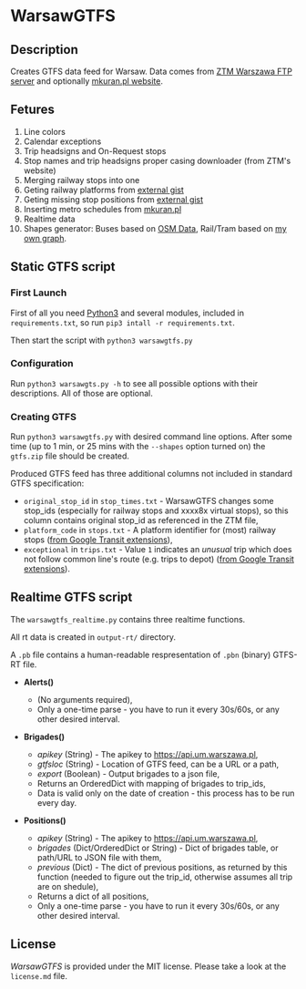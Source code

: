 # WarsawGTFS

## Description
Creates GTFS data feed for Warsaw.
Data comes from [ZTM Warszawa FTP server](ftp://rozklady.ztm.waw.pl/) and optionally [mkuran.pl website](https://mkuran.pl/).

## Fetures

1. Line colors
2. Calendar exceptions
3. Trip headsigns and On-Request stops
4. Stop names and trip headsigns proper casing downloader (from ZTM's website)
5. Merging railway stops into one
6. Geting railway platforms from [external gist](https://gist.github.com/MKuranowski/0ca97a012d541899cb1f859cd0bab2e7#file-rail_platforms-json)
7. Geting missing stop positions from [external gist](https://gist.github.com/MKuranowski/0ca97a012d541899cb1f859cd0bab2e7#file-missing_stops-json)
8. Inserting metro schedules from [mkuran.pl](https://mkuran.pl/feed/metro)
10. Realtime data
11. Shapes generator: Buses based on [OSM Data](https://www.openstreetmap.org/), Rail/Tram based on [my own graph](https://mkuran.pl/feed/ztm/ztm-km-rail-shapes.osm).


## Static GTFS script

### First Launch

First of all you need [Python3](https://www.python.org) and several modules, included in `requirements.txt`, so run `pip3 intall -r requirements.txt`.

Then start the script with `python3 warsawgtfs.py`

### Configuration

Run `python3 warsawgts.py -h` to see all possible options with their descriptions.
All of those are optional.

### Creating GTFS

Run `python3 warsawgtfs.py` with desired command line options.
After some time (up to 1 min, or 25 mins with the `--shapes` option turned on) the `gtfs.zip` file should be created.


Produced GTFS feed has three additional columns not included in standard GTFS specification:
- `original_stop_id` in `stop_times.txt` - WarsawGTFS changes some stop_ids (especially for railway stops and xxxx8x virtual stops), so this column contains original stop_id as referenced in the ZTM file,
- `platform_code` in `stops.txt` - A platform identifier for (most) railway stops ([from Google Transit extensions](https://developers.google.com/transit/gtfs/reference/gtfs-extensions#station-platforms)),
- `exceptional` in `trips.txt` - Value `1` indicates an *unusual* trip which does not follow common line's route (e.g. trips to depot) ([from Google Transit extensions](https://developers.google.com/transit/gtfs/reference/gtfs-extensions#trip-diversions)).


## Realtime GTFS script

The `warsawgtfs_realtime.py` contains three realtime functions.

All rt data is created in `output-rt/` directory.

A `.pb` file contains a human-readable respresentation of `.pbn` (binary) GTFS-RT file.

- **Alerts()**
  - (No arguments required),
  - Only a one-time parse - you have to run it every 30s/60s, or any other desired interval.


- **Brigades()**
  - *apikey* (String) - The apikey to https://api.um.warszawa.pl,
  - *gtfsloc* (String) - Location of GTFS feed, can be a URL or a path,
  - *export* (Boolean) - Output brigades to a json file,
  - Returns an OrderedDict with mapping of brigades to trip_ids,
  - Data is valid only on the date of creation - this process has to be run every day.


- **Positions()**
  - *apikey* (String) - The apikey to https://api.um.warszawa.pl,
  - *brigades* (Dict/OrderedDict or String) - Dict of brigades table, or path/URL to JSON file with them,
  - *previous* (Dict) - The dict of previous positions, as returned by this function (needed to figure out the trip_id, otherwise assumes all trip are on shedule),
  - Returns a dict of all positions,
  - Only a one-time parse - you have to run it every 30s/60s, or any other desired interval.


## License

*WarsawGTFS* is provided under the MIT license. Please take a look at the `license.md` file.
